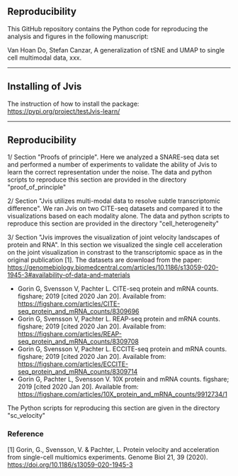 ## Reproducibility


This GitHub repository contains the Python code for reproducing the analysis and figures in the following manuscript:

Van Hoan Do, Stefan Canzar, A generalization of tSNE and UMAP to single cell multimodal
data, xxx.


----------
Installing of Jvis
----------

The instruction of how to install the package:
https://pypi.org/project/testJvis-learn/

---------------
Reproducibility
---------------

1/ Section "Proofs of principle". Here we analyzed a SNARE-seq data set and performed a number of experiments to validate the ability of Jvis to learn the correct representation under the noise. The data and python scripts to reproduce this section are provided in the directory "proof_of_principle"

2/ Section "Jvis utilizes multi-modal data to resolve subtle transcriptomic difference". We ran Jvis on two CITE-seq datasets and compared it to the visualizations based on each modality alone. The data and python scripts to reproduce this section are provided in the directory "cell_heterogeneity"

3/ Section "Jvis improves the visualization of joint velocity landscapes of protein and RNA". In this section we visualized the single cell acceleration on the joint visualization in constrast to the transcriptomic space as in the original publication [1]. The datasets are download from the paper:
https://genomebiology.biomedcentral.com/articles/10.1186/s13059-020-1945-3#availability-of-data-and-materials
* Gorin G, Svensson V, Pachter L. CITE-seq protein and mRNA counts. figshare; 2019 [cited 2020 Jan 20]. Available from: https://figshare.com/articles/CITE-seq_protein_and_mRNA_counts/8309696
* Gorin G, Svensson V, Pachter L. REAP-seq protein and mRNA counts. figshare; 2019 [cited 2020 Jan 20]. Available from: https://figshare.com/articles/REAP-seq_protein_and_mRNA_counts/8309708
* Gorin G, Svensson V, Pachter L. ECCITE-seq protein and mRNA counts. figshare; 2019 [cited 2020 Jan 20]. Available from: https://figshare.com/articles/ECCITE-seq_protein_and_mRNA_counts/8309714
* Gorin G, Pachter L, Svensson V. 10X protein and mRNA counts. figshare; 2019 [cited 2020 Jan 20]. Available from: https://figshare.com/articles/10X_protein_and_mRNA_counts/9912734/1

The Python scripts for reproducing this section are given in the directory "sc_velocity"

### Reference
[1] Gorin, G., Svensson, V. & Pachter, L. Protein velocity and acceleration from single-cell multiomics experiments. Genome Biol 21, 39 (2020). https://doi.org/10.1186/s13059-020-1945-3


